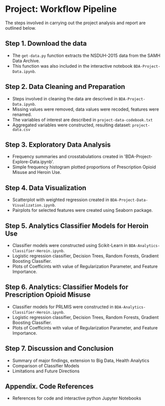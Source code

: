 # Project: Workflow Pipeline
The steps involved in carrying out the project analysis and report are outlined below. 

## Step 1. Download the data
* The `get-data.py` function extracts the NSDUH-2015 data from the SAMH Data Archive.
* This function was also included in the interactive notebook `BDA-Project-Data.ipynb`.

## Step 2. Data Cleaning and Preparation
* Steps involved in cleaning the data are descrived in `BDA-Project-Data.ipynb`.
* Missing values were removed, data values were recoded, features were renamed. 
* The variables of interest are described in `project-data-codebook.txt`
* Aggregated variables were constructed, resulting dataset: `project-data.csv`

## Step 3. Exploratory Data Analysis
* Frequency summaries and crosstabulations created in 'BDA-Project-Explore-Data.ipynb'.
* Simple frequency histogram plotted proportions of Prescription Opioid Misuse and Heroin Use. 

## Step 4. Data Visualization
* Scatterplot with weighted regression created in `BDA-Project-Data-Visualization.ipynb`. 
* Pairplots for selected features were created using Seaborn package.

## Step 5. Analytics Classifier Models for Heroin Use
* Classifier models were constructed using Scikit-Learn in `BDA-Analytics-Classifier-Heroin.ipynb`.
* Logistic regression classifier, Decision Trees, Random Forests, Gradient Boosting Classifier.
* Plots of Coefficints with value of Regularization Parameter, and Feature Importance.

## Step 6. Analytics: Classifier Models for Prescription Opioid Misuse
* Classifier models for PRLMIS were constructed in `BDA-Analytics-Classifier-Heroin.ipynb`.
* Logistic regression classifier, Decision Trees, Random Forests, Gradient Boosting Classifier.
* Plots of Coefficints with value of Regularization Parameter, and Feature Importance.

## Step 7. Discussion and Conclusion
* Summary of major findings, extension to Big Data, Health Analytics
* Comparison of Classifier Models
* Limitations and Future Directions

## Appendix. Code References
* References for code and interactive python Jupyter Notebooks
